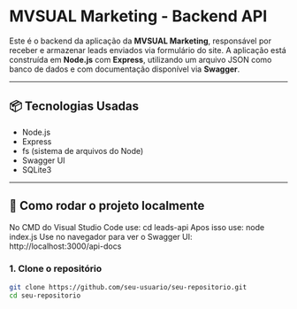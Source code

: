 # MVSUAL Marketing - Backend API

Este é o backend da aplicação da **MVSUAL Marketing**, responsável por receber e armazenar leads enviados via formulário do site. A aplicação está construída em **Node.js** com **Express**, utilizando um arquivo JSON como banco de dados e com documentação disponível via **Swagger**.

---

## 📦 Tecnologias Usadas

- Node.js
- Express
- fs (sistema de arquivos do Node)
- Swagger UI 
- SQLite3

---

## 🚀 Como rodar o projeto localmente
No CMD do Visual Studio Code use: cd leads-api
Apos isso use: node index.js
Use no navegador para ver o Swagger UI: http://localhost:3000/api-docs

### 1. Clone o repositório
```bash
git clone https://github.com/seu-usuario/seu-repositorio.git
cd seu-repositorio
